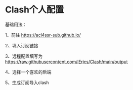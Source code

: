 # Clash个人配置

基础用法：

1、前往 https://acl4ssr-sub.github.io/

2、填入订阅链接

3、远程配置填写为 https://raw.githubusercontent.com/iErics/Clash/main/output 

4、选择一个喜欢的后端

5、生成订阅导入clash

